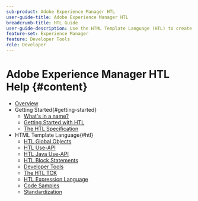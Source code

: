 ```yaml
---
sub-product: Adobe Experience Manager HTL
user-guide-title: Adobe Experience Manager HTL
breadcrumb-title: HTL Guide
user-guide-description: Use the HTML Template Language (HTL) to create an enterprise-level web framework.
feature-set: Experience Manager
feature: Developer Tools
role: Developer
---
```


# Adobe Experience Manager HTL Help {#content}

+ [Overview](overview.md)
+ Getting Started{#getting-started}
  + [What's in a name?](history.md)
  + [Getting Started with HTL](getting-started.md)
  + [The HTL Specification](htl-specification.md)
+ HTML Template Language{#htl}
  + [HTL Global Objects](global-objects.md)
  + [HTL Use-API](use-api.md)
  + [HTL Java Use-API](use-api-java.md)
  + [HTL Block Statements](block-statements.md)
  + [Developer Tools](dev-tools.md)
  + [The HTL TCK](htl-tck.md)
  + [HTL Expression Language](expression-language.md)
  + [Code Samples](code-samples.md)
  + [Standardization](standardization.md)